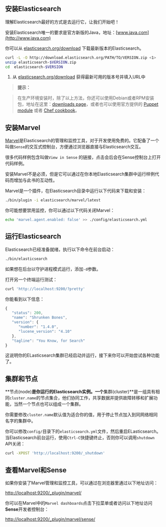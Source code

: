## 安装Elasticsearch

理解Elasticsearch最好的方式是去运行它，让我们开始吧！

安装Elasticsearch唯一的要求是官方新版的Java，地址：[www.java.com](http://www.java.com)

你可以从 [elasticsearch.org/download](http://www.elasticsearch.org/download/) 下载最新版本的Elasticsearch。

```bash
curl -L -O http://download.elasticsearch.org/PATH/TO/VERSION.zip <1>
unzip elasticsearch-$VERSION.zip
cd  elasticsearch-$VERSION
```
1. 从 [elasticsearch.org/download](http://www.elasticsearch.org/download/) 获得最新可用的版本号并填入URL中

>**提示：**

>在生产环境安装时，除了以上方法，你还可以使用Debian或者RPM安装包，地址在这里：[downloads page](http://www.elasticsearch.org/downloads)，或者也可以使用官方提供的 [Puppet module](https://github.com/elasticsearch/puppet-elasticsearch) 或者
[Chef cookbook](https://github.com/elasticsearch/cookbook-elasticsearch)。

## 安装Marvel

[Marvel](http://www.elasticsearch.com/marvel)是Elasticsearch的管理和监控工具，对于开发使用免费的。它配备了一个叫做`Sense`的交互式控制台，方便通过浏览器直接与Elasticsearch交互。

很多代码样例包含叫做`View in Sense` 的链接，点击会后会在Sense控制台上打开代码样例。

安装Marvel不是必须，但是它可以通过在你本地Elasticsearch集群中运行样例代码而增加与此书的互动性。

Marvel是一个插件，在Elasticsearch目录中运行以下代码来下载和安装：

```bash
./bin/plugin -i elasticsearch/marvel/latest
```

你可能想要禁用监控，你可以通过以下代码关闭Marvel：

```bash
echo 'marvel.agent.enabled: false' >> ./config/elasticsearch.yml
```

## 运行Elasticsearch

Elasticsearch已经准备就绪，执行以下命令在前台启动：

```bash
./bin/elasticsearch
```
如果想在后台以守护进程模式运行，添加`-d`参数。

打开另一个终端运行测试：

```bash
curl 'http://localhost:9200/?pretty'
```

你能看到以下信息：

```javascript
{
   "status": 200,
   "name": "Shrunken Bones",
   "version": {
      "number": "1.4.0",
      "lucene_version": "4.10"
   },
   "tagline": "You Know, for Search"
}
```
这说明你的ELasticsearch集群已经启动并运行，接下来你可以开始尝试各种功能了。

## 集群和节点

**节点(node)**是你运行的Elasticsearch实例。一个**集群(cluster)**是一组具有相同`cluster.name`的节点集合，他们协同工作，共享数据并提供故障转移和扩展功能，当然一个节点也可以组成一个集群。

你需要修改`cluster.name`默认值为适合你的值，用于停止节点加入到同网络相同名字的集群中。

你可以修改`config/`目录下的`elasticsearch.yml`文件，然后重启ELasticsearch。当Elasticsearch前台运行，使用`Ctrl-C`快捷键终止，否则你可以调用`shutdown` API关闭：

```bash
curl -XPOST 'http://localhost:9200/_shutdown'
```

## 查看Marvel和Sense

如果你安装了Marvel管理和监控工具，可以通过在浏览器里通过以下地址访问：

[http://localhost:9200/_plugin/marvel/](http://localhost:9200/_plugin/marvel/)

你可以在Marvel中的`Marvel dashboards`点击下拉菜单或者访问以下地址访问**Sense**开发者控制台：

[http://localhost:9200/_plugin/marvel/sense/](http://localhost:9200/_plugin/marvel/sense/)
